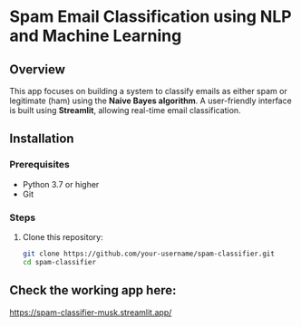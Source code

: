 # Spam Email Classification using NLP and Machine Learning  

## Overview  
This app focuses on building a system to classify emails as either spam or legitimate (ham) using the **Naive Bayes algorithm**. A user-friendly interface is built using **Streamlit**, allowing real-time email classification.  

## Installation  

### Prerequisites  
- Python 3.7 or higher  
- Git  

### Steps  
1. Clone this repository:  
   ```bash
   git clone https://github.com/your-username/spam-classifier.git
   cd spam-classifier

## Check the working app here:
https://spam-classifier-musk.streamlit.app/
